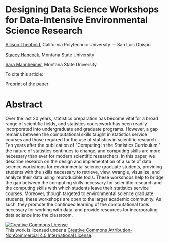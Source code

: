 # Designing Data Science Workshops for Data-Intensive Environmental Science Research 

[Allison Theobold](https://statistics.calpoly.edu/allison-theobold), California Polytechnic University -- San Luis Obispo

[Stacey Hancock](https://math.montana.edu/directory/faculty/1941032/stacey-hancock), Montana State University 

[Sara Mannheimer](http://www.lib.montana.edu/directory/1629171/sara-mannheimer), Montana State University

To cite this article:  

[Preprint of the paper](https://www.tandfonline.com/doi/full/10.1080/10691898.2020.1854636)

# Abstract 

Over the last 20 years, statistics preparation has become vital for a
broad range of scientific fields, and statistics coursework has been readily 
incorporated into undergraduate and graduate programs. However, a gap remains 
between the computational skills taught in statistics service courses and those
required for the use of statistics in scientific research. Ten years after the 
publication of "Computing in the Statistics Curriculum," the nature of 
statistics continues to change, and computing skills are more necessary than 
ever for modern scientific researchers. In this paper, we describe research on 
the design and implementation of a suite of data science workshops for 
environmental science graduate students, providing students with the skills 
necessary to retrieve, view, wrangle, visualize, and analyze their data using 
reproducible tools. These workshops help to bridge the gap between the computing
skills necessary for scientific research and the computing skills with which
students leave their statistics service courses. Moreover, though
targeted to environmental science graduate students, these workshops are open to
the larger academic community. As such, they promote the continued learning of 
the computational tools necessary for working with data, and provide resources
for incorporating data science into the classroom.



<a rel="license" href="http://creativecommons.org/licenses/by-nc/4.0/"><img alt="Creative Commons License" style="border-width:0" src="https://i.creativecommons.org/l/by-nc/4.0/88x31.png" /></a><br />This work is licensed under a <a rel="license" href="http://creativecommons.org/licenses/by-nc/4.0/">Creative Commons Attribution-NonCommercial 4.0 International License</a>.
